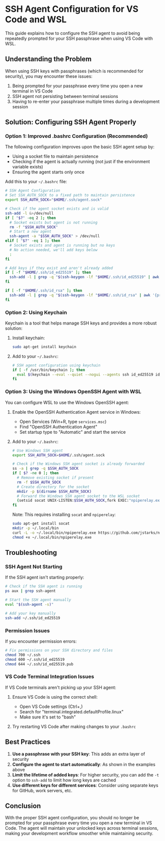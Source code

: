 # SSH Agent Configuration for VS Code and WSL

This guide explains how to configure the SSH agent to avoid being repeatedly prompted for your SSH passphrase when using VS Code with WSL.

## Understanding the Problem

When using SSH keys with passphrases (which is recommended for security), you may encounter these issues:

1. Being prompted for your passphrase every time you open a new terminal in VS Code
2. SSH agent not persisting between terminal sessions
3. Having to re-enter your passphrase multiple times during a development session

## Solution: Configuring SSH Agent Properly

### Option 1: Improved .bashrc Configuration (Recommended)

The following configuration improves upon the basic SSH agent setup by:
- Using a socket file to maintain persistence
- Checking if the agent is actually running (not just if the environment variable exists)
- Ensuring the agent starts only once

Add this to your `~/.bashrc` file:

```bash
# SSH Agent Configuration
# Set SSH_AUTH_SOCK to a fixed path to maintain persistence
export SSH_AUTH_SOCK="$HOME/.ssh/agent.sock"

# Check if the agent socket exists and is valid
ssh-add -l &>/dev/null
if [ "$?" -eq 2 ]; then
  # Socket exists but agent is not running
  rm -f "$SSH_AUTH_SOCK"
  # Start a new agent
  ssh-agent -a "$SSH_AUTH_SOCK" > /dev/null
elif [ "$?" -eq 1 ]; then
  # Socket exists and agent is running but no keys
  # No action needed, we'll add keys below
  :
fi

# Add keys if they exist and aren't already added
if [ -f "$HOME/.ssh/id_ed25519" ]; then
  ssh-add -l | grep -q "$(ssh-keygen -lf "$HOME/.ssh/id_ed25519" | awk '{print $2}')" || ssh-add "$HOME/.ssh/id_ed25519" 2>/dev/null
fi

if [ -f "$HOME/.ssh/id_rsa" ]; then
  ssh-add -l | grep -q "$(ssh-keygen -lf "$HOME/.ssh/id_rsa" | awk '{print $2}')" || ssh-add "$HOME/.ssh/id_rsa" 2>/dev/null
fi
```

### Option 2: Using Keychain

Keychain is a tool that helps manage SSH keys and provides a more robust solution:

1. Install keychain:
   ```bash
   sudo apt-get install keychain
   ```

2. Add to your `~/.bashrc`:
   ```bash
   # SSH agent configuration using keychain
   if [ -f /usr/bin/keychain ]; then
     eval $(keychain --eval --quiet --nogui --agents ssh id_ed25519 id_rsa)
   fi
   ```

### Option 3: Using the Windows OpenSSH Agent with WSL

You can configure WSL to use the Windows OpenSSH agent:

1. Enable the OpenSSH Authentication Agent service in Windows:
   - Open Services (Win+R, type `services.msc`)
   - Find "OpenSSH Authentication Agent"
   - Set startup type to "Automatic" and start the service

2. Add to your `~/.bashrc`:
   ```bash
   # Use Windows SSH agent
   export SSH_AUTH_SOCK=$HOME/.ssh/agent.sock
   
   # Check if the Windows SSH agent socket is already forwarded
   ss -a | grep -q $SSH_AUTH_SOCK
   if [ $? -ne 0 ]; then
     # Remove existing socket if present
     rm -f $SSH_AUTH_SOCK
     # Create directory for the socket
     mkdir -p $(dirname $SSH_AUTH_SOCK)
     # Forward the Windows SSH agent socket to the WSL socket
     (setsid socat UNIX-LISTEN:$SSH_AUTH_SOCK,fork EXEC:"npiperelay.exe -ei -s //./pipe/openssh-ssh-agent",nofork &) >/dev/null 2>&1
   fi
   ```

   Note: This requires installing `socat` and `npiperelay`:
   ```bash
   sudo apt-get install socat
   mkdir -p ~/.local/bin
   curl -L -o ~/.local/bin/npiperelay.exe https://github.com/jstarks/npiperelay/releases/latest/download/npiperelay.exe
   chmod +x ~/.local/bin/npiperelay.exe
   ```

## Troubleshooting

### SSH Agent Not Starting

If the SSH agent isn't starting properly:

```bash
# Check if the SSH agent is running
ps aux | grep ssh-agent

# Start the SSH agent manually
eval "$(ssh-agent -s)"

# Add your key manually
ssh-add ~/.ssh/id_ed25519
```

### Permission Issues

If you encounter permission errors:

```bash
# Fix permissions on your SSH directory and files
chmod 700 ~/.ssh
chmod 600 ~/.ssh/id_ed25519
chmod 644 ~/.ssh/id_ed25519.pub
```

### VS Code Terminal Integration Issues

If VS Code terminals aren't picking up your SSH agent:

1. Ensure VS Code is using the correct shell:
   - Open VS Code settings (Ctrl+,)
   - Search for "terminal.integrated.defaultProfile.linux"
   - Make sure it's set to "bash"

2. Try restarting VS Code after making changes to your `.bashrc`

## Best Practices

1. **Use a passphrase with your SSH key**: This adds an extra layer of security
2. **Configure the agent to start automatically**: As shown in the examples above
3. **Limit the lifetime of added keys**: For higher security, you can add the `-t` option to `ssh-add` to limit how long keys are cached
4. **Use different keys for different services**: Consider using separate keys for GitHub, work servers, etc.

## Conclusion

With the proper SSH agent configuration, you should no longer be prompted for your passphrase every time you open a new terminal in VS Code. The agent will maintain your unlocked keys across terminal sessions, making your development workflow smoother while maintaining security.
